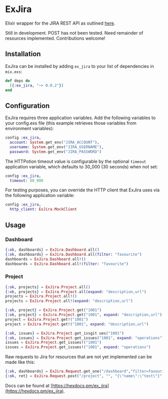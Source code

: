 # ExJira

Elixir wrapper for the JIRA REST API as outlined [here](https://docs.atlassian.com/jira/REST/cloud/).

Still in development. POST has not been tested. Need remainder of resources implemented. Contributions welcome!

## Installation

ExJira can be installed by adding `ex_jira` to your list of dependencies in `mix.exs`:

```elixir
def deps do
  [{:ex_jira, "~> 0.0.2"}]
end
```

## Configuration

ExJira requires three application variables. Add the following variables to your config.exs file (this example retrieves those variables from environment variables):

```elixir
config :ex_jira,
  account: System.get_env("JIRA_ACCOUNT"),
  username: System.get_env("JIRA_USERNAME"),
  password: System.get_env("JIRA_PASSWORD")
```

The HTTPotion timeout value is configurable by the optional `timeout` application variable, which defaults to 30_000 (30 seconds) when not set:

```elixir
config :ex_jira,
  timeout: 60_000
```

For testing purposes, you can override the HTTP client that ExJira uses via the following application variable:
```elixir
config :ex_jira,
  http_client: ExJira.MockClient
```

## Usage

### Dashboard
```elixir
{:ok, dashboards} = ExJira.Dashboard.all()
{:ok, dashboards} = ExJira.Dashboard.all(filter: "favourite")
dashboards = ExJira.Dashboard.all!()
dashboards = ExJira.Dashboard.all!(filter: "favourite")
```

### Project
```elixir
{:ok, projects} = ExJira.Project.all()
{:ok, projects} = ExJira.Project.all(expand: "description,url")
projects = ExJira.Project.all!()
projects = ExJira.Project.all!(expand: "description,url")

{:ok, project} = ExJira.Project.get("1001")
{:ok, project} = ExJira.Project.get("1001", expand: "description,url")
project = ExJira.Project.get!("1001")
project = ExJira.Project.get!("1001", expand: "description,url")

{:ok, issues} = ExJira.Project.get_issgit ues("1001")
{:ok, issues} = ExJira.Project.get_issues("1001", expand: "operations")
issues = ExJira.Project.get_issues!("1001")
issues = ExJira.Project.get_issues!("1001", expand: "operations")
```
Raw requests to Jira for resources that are not yet implemented can be made like this:

```elixir
{:ok, dashboards} = ExJira.Request.get_one("/dashboard","filter=favourite")
{:ok, ret} = ExJira.Request.post("/project", "", "{\"name\":\"test\"}")
```

Docs can be found at [https://hexdocs.pm/ex_jira](https://hexdocs.pm/ex_jira).
